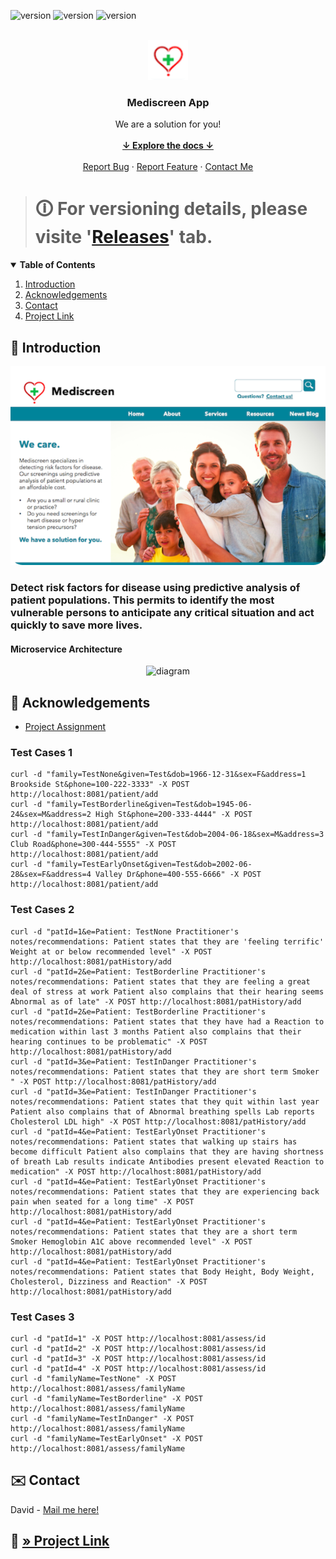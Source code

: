 ![version](https://img.shields.io/badge/Latest_Release-v1.0.0-purple) ![version](https://img.shields.io/badge/Java-1.8.0__312-red) ![version](https://img.shields.io/badge/Spring_Boot-2.6.2-green)

<!-- PROJECT LOGO -->
<br />
<div align="center">
    <img src="src/main/resources/static/images/logo.png" alt="logo" height="64" />
    <h3 align="center">Mediscreen App<i></i></h3>
    <p align="center">
        We are a solution for you!
        <br />
        <br />
        <a href="#summary"><strong>↓ Explore the docs ↓</strong></a>
        <br />
        <br />
        <a href="https://github.com/s2680854/openclassrooms_9th-project_mediscreen-microservice/issues">Report Bug</a>
        ·
        <a href="https://github.com/s2680854/openclassrooms_9th-project_mediscreen-microservice/issues">Report Feature</a>
        ·
        <a href="mailto:cordial.desk3307@fastmail.com">Contact Me</a>
    </p>
</div>

> # 🛈 For versioning details, please visite '[Releases](https://github.com/s2680854/openclassrooms_9th-project_mediscreen-microservice/releases)' tab.
>

<!-- TABLE OF CONTENTS -->
<details open="open">
<summary id="summary"><b>Table of Contents</b></summary>
    <ol>
        <li><a href="#introduction">Introduction</a></li>
        <li><a href="#acknowledgements">Acknowledgements</a></li>
        <li><a href="#contact">Contact</a></li>
        <li><a href="#project">Project Link</a></li>
    </ol>
</details>

<!-- INTRODUCTION -->
## 📝 Introduction
<p id="introduction"></p>

<div align="center">
    <img src="src/main/resources/static/images/intro.PNG" alt="header" />
</div>

### Detect risk factors for disease using predictive analysis of patient populations. This permits to identify the most vulnerable persons to anticipate any critical situation and act quickly to save more lives.

#### Microservice Architecture

<div align="center">
    <img src="https://i.imgur.com/Z9mP361.jpg" alt="diagram" />
</div>

<!-- ACKNOWLEDGEMENTS -->
## 📝 Acknowledgements
<p id="acknowledgements"></p>

* [Project Assignment](https://openclassrooms.com/fr/paths/191/projects/743/assignment)

### Test Cases 1

```curl
curl -d "family=TestNone&given=Test&dob=1966-12-31&sex=F&address=1 Brookside St&phone=100-222-3333" -X POST http://localhost:8081/patient/add
curl -d "family=TestBorderline&given=Test&dob=1945-06-24&sex=M&address=2 High St&phone=200-333-4444" -X POST http://localhost:8081/patient/add
curl -d "family=TestInDanger&given=Test&dob=2004-06-18&sex=M&address=3 Club Road&phone=300-444-5555" -X POST http://localhost:8081/patient/add
curl -d "family=TestEarlyOnset&given=Test&dob=2002-06-28&sex=F&address=4 Valley Dr&phone=400-555-6666" -X POST http://localhost:8081/patient/add
```

### Test Cases 2

```curl
curl -d "patId=1&e=Patient: TestNone Practitioner's notes/recommendations: Patient states that they are 'feeling terrific' Weight at or below recommended level" -X POST http://localhost:8081/patHistory/add
curl -d "patId=2&e=Patient: TestBorderline Practitioner's notes/recommendations: Patient states that they are feeling a great deal of stress at work Patient also complains that their hearing seems Abnormal as of late" -X POST http://localhost:8081/patHistory/add
curl -d "patId=2&e=Patient: TestBorderline Practitioner's notes/recommendations: Patient states that they have had a Reaction to medication within last 3 months Patient also complains that their hearing continues to be problematic" -X POST http://localhost:8081/patHistory/add
curl -d "patId=3&e=Patient: TestInDanger Practitioner's notes/recommendations: Patient states that they are short term Smoker " -X POST http://localhost:8081/patHistory/add
curl -d "patId=3&e=Patient: TestInDanger Practitioner's notes/recommendations: Patient states that they quit within last year Patient also complains that of Abnormal breathing spells Lab reports Cholesterol LDL high" -X POST http://localhost:8081/patHistory/add
curl -d "patId=4&e=Patient: TestEarlyOnset Practitioner's notes/recommendations: Patient states that walking up stairs has become difficult Patient also complains that they are having shortness of breath Lab results indicate Antibodies present elevated Reaction to medication" -X POST http://localhost:8081/patHistory/add
curl -d "patId=4&e=Patient: TestEarlyOnset Practitioner's notes/recommendations: Patient states that they are experiencing back pain when seated for a long time" -X POST http://localhost:8081/patHistory/add
curl -d "patId=4&e=Patient: TestEarlyOnset Practitioner's notes/recommendations: Patient states that they are a short term Smoker Hemoglobin A1C above recommended level" -X POST http://localhost:8081/patHistory/add
curl -d "patId=4&e=Patient: TestEarlyOnset Practitioner's notes/recommendations: Patient states that Body Height, Body Weight, Cholesterol, Dizziness and Reaction" -X POST http://localhost:8081/patHistory/add
```

### Test Cases 3

```curl
curl -d "patId=1" -X POST http://localhost:8081/assess/id
curl -d "patId=2" -X POST http://localhost:8081/assess/id
curl -d "patId=3" -X POST http://localhost:8081/assess/id
curl -d "patId=4" -X POST http://localhost:8081/assess/id
curl -d "familyName=TestNone" -X POST http://localhost:8081/assess/familyName
curl -d "familyName=TestBorderline" -X POST http://localhost:8081/assess/familyName
curl -d "familyName=TestInDanger" -X POST http://localhost:8081/assess/familyName
curl -d "familyName=TestEarlyOnset" -X POST http://localhost:8081/assess/familyName
```

<!-- CONTACT -->
## ✉️ Contact
<p id="contact"></p>

David - [Mail me here!](mailto:cordial.desk3307@fastmail.com)

## 🔗 [» Project Link](https://github.com/s2680854/openclassrooms_9th-project_mediscreen-microservice)
<p id="project"></p>

